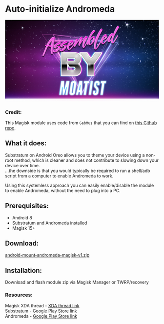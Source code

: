 # Auto-initialize Andromeda

![ａｓｓｅｍｂｌｅｄ ｂｙ ｍｏａｔｉｓｔ](https://raw.githubusercontent.com/sharpsan/android-mount-andromeda/1500/common/banner_moatist.jpg "ａｓｓｅｍｂｌｅｄ ｂｙ ｍｏａｔｉｓｔ")


### Credit:
This Magisk module uses code from `GabMus` that you can find on [this Github repo](https://github.com/GabMus/start_andromeda_locally_root).



## What it does:
Substratum on Android Oreo allows you to theme your device using a non-root method, which is cleaner and does not contribute to slowing down your device over time.
<br />...the downside is that you would typically be required to run a shell/adb script from a computer to enable Andromeda to work. 

Using this systemless approach you can easily enable/disable the module to enable Andromeda, without the need to plug into a PC.



## Prerequisites:
* Android 8
* Substratum and Andromeda installed
* Magisk 15+



## Download:
[android-mount-andromeda-magisk-v1.zip](https://github.com/sharpsan/android-mount-andromeda/blob/1500/releases/android-mount-andromeda-magisk-v1.zip?raw=true)



## Installation:
Download and flash module zip via Magisk Manager or TWRP/recovery



### Resources:

Magisk XDA thread - [XDA thread link] <br />
Substratum - [Google Play Store link] <br />
Andromeda - [Google Play Store link] <br />

[XDA thread link]: https://forum.xda-developers.com/apps/magisk/official-magisk-v7-universal-systemless-t3473445
[Google Play Store link]: https://play.google.com/store/apps/details?id=projekt.substratum&hl=en
[Google Play Store link]: https://play.google.com/store/apps/details?id=projekt.andromeda&hl=en

